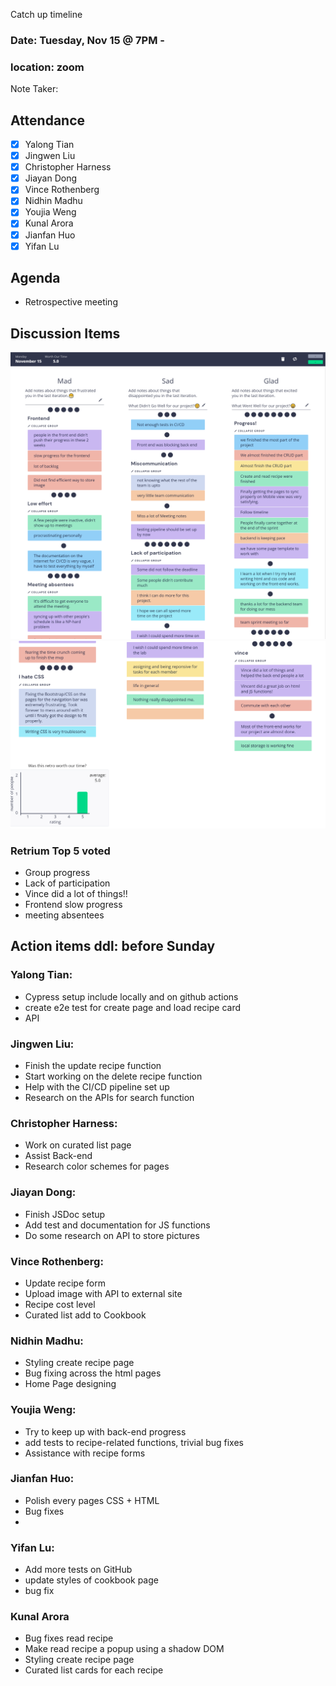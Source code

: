 Catch up timeline
### Date: Tuesday, Nov 15 @ 7PM - 

### location: zoom

Note Taker: 

## Attendance

- [x] Yalong Tian
- [x] Jingwen Liu
- [x] Christopher Harness 
- [x] Jiayan Dong 
- [x] Vince Rothenberg 
- [x] Nidhin Madhu 
- [x] Youjia Weng 
- [x] Kunal Arora
- [x] Jianfan Huo
- [x] Yifan Lu 

## Agenda
* Retrospective meeting

## Discussion Items
![Mad/Sad/Glas](retrospectives/s1.png)
![Mad/Sad/Glas](retrospectives/s2.png)
### Retrium Top 5 voted
* Group progress
* Lack of participation
* Vince did a lot of things!!
* Frontend slow progress
* meeting absentees

## Action items ddl: before Sunday

### Yalong Tian:
* Cypress setup include locally and on github actions
* create e2e test for create page and load recipe card
* API

### Jingwen Liu:
* Finish the update recipe function
* Start working on the delete recipe function
* Help with the CI/CD pipeline set up
* Research on the APIs for search function

### Christopher Harness:
* Work on curated list page
* Assist Back-end
* Research color schemes for pages

### Jiayan Dong:
* Finish JSDoc setup
* Add test and documentation for JS functions
* Do some research on API to store pictures

### Vince Rothenberg:
* Update recipe form 
* Upload image with API to external site
* Recipe cost level
* Curated list add to Cookbook

### Nidhin Madhu:
* Styling create recipe page
* Bug fixing across the html pages
* Home Page designing

### Youjia Weng:
* Try to keep up with back-end progress
* add tests to recipe-related functions, trivial bug fixes
* Assistance with recipe forms

### Jianfan Huo:
* Polish every pages CSS + HTML
* Bug fixes
* 
### Yifan Lu:
* Add more tests on GitHub
* update styles of cookbook page
* bug fix

### Kunal Arora
* Bug fixes read recipe
* Make read recipe a popup using a shadow DOM
* Styling create recipe page
* Curated list cards for each recipe

